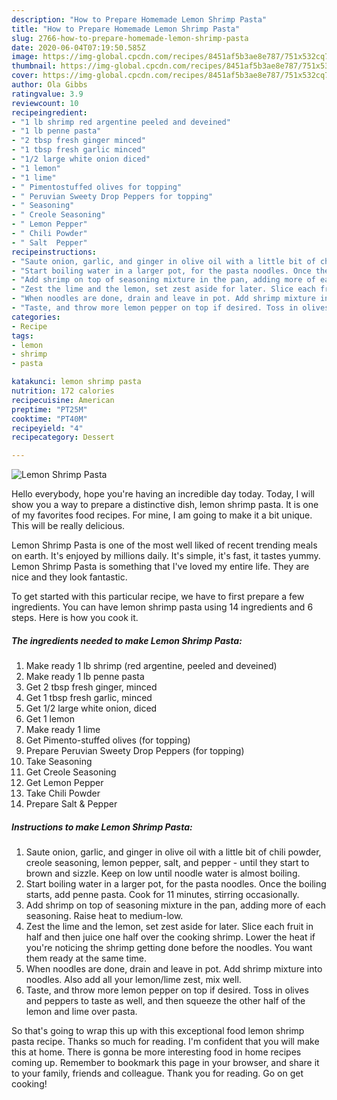 ```yaml
---
description: "How to Prepare Homemade Lemon Shrimp Pasta"
title: "How to Prepare Homemade Lemon Shrimp Pasta"
slug: 2766-how-to-prepare-homemade-lemon-shrimp-pasta
date: 2020-06-04T07:19:50.585Z
image: https://img-global.cpcdn.com/recipes/8451af5b3ae8e787/751x532cq70/lemon-shrimp-pasta-recipe-main-photo.jpg
thumbnail: https://img-global.cpcdn.com/recipes/8451af5b3ae8e787/751x532cq70/lemon-shrimp-pasta-recipe-main-photo.jpg
cover: https://img-global.cpcdn.com/recipes/8451af5b3ae8e787/751x532cq70/lemon-shrimp-pasta-recipe-main-photo.jpg
author: Ola Gibbs
ratingvalue: 3.9
reviewcount: 10
recipeingredient:
- "1 lb shrimp red argentine peeled and deveined"
- "1 lb penne pasta"
- "2 tbsp fresh ginger minced"
- "1 tbsp fresh garlic minced"
- "1/2 large white onion diced"
- "1 lemon"
- "1 lime"
- " Pimentostuffed olives for topping"
- " Peruvian Sweety Drop Peppers for topping"
- " Seasoning"
- " Creole Seasoning"
- " Lemon Pepper"
- " Chili Powder"
- " Salt  Pepper"
recipeinstructions:
- "Saute onion, garlic, and ginger in olive oil with a little bit of chili powder, creole seasoning, lemon pepper, salt, and pepper - until they start to brown and sizzle. Keep on low until noodle water is almost boiling."
- "Start boiling water in a larger pot, for the pasta noodles. Once the boiling starts, add penne pasta. Cook for 11 minutes, stirring occasionally."
- "Add shrimp on top of seasoning mixture in the pan, adding more of each seasoning. Raise heat to medium-low."
- "Zest the lime and the lemon, set zest aside for later. Slice each fruit in half and then juice one half over the cooking shrimp. Lower the heat if you&#39;re noticing the shrimp getting done before the noodles. You want them ready at the same time."
- "When noodles are done, drain and leave in pot. Add shrimp mixture into noodles. Also add all your lemon/lime zest, mix well."
- "Taste, and throw more lemon pepper on top if desired. Toss in olives and peppers to taste as well, and then squeeze the other half of the lemon and lime over pasta."
categories:
- Recipe
tags:
- lemon
- shrimp
- pasta

katakunci: lemon shrimp pasta 
nutrition: 172 calories
recipecuisine: American
preptime: "PT25M"
cooktime: "PT40M"
recipeyield: "4"
recipecategory: Dessert

---
```



![Lemon Shrimp Pasta](https://img-global.cpcdn.com/recipes/8451af5b3ae8e787/751x532cq70/lemon-shrimp-pasta-recipe-main-photo.jpg)

Hello everybody, hope you're having an incredible day today. Today, I will show you a way to prepare a distinctive dish, lemon shrimp pasta. It is one of my favorites food recipes. For mine, I am going to make it a bit unique. This will be really delicious.



Lemon Shrimp Pasta is one of the most well liked of recent trending meals on earth. It's enjoyed by millions daily. It's simple, it's fast, it tastes yummy. Lemon Shrimp Pasta is something that I've loved my entire life. They are nice and they look fantastic.


To get started with this particular recipe, we have to first prepare a few ingredients. You can have lemon shrimp pasta using 14 ingredients and 6 steps. Here is how you cook it.

<!--inarticleads1-->

##### The ingredients needed to make Lemon Shrimp Pasta:

1. Make ready 1 lb shrimp (red argentine, peeled and deveined)
1. Make ready 1 lb penne pasta
1. Get 2 tbsp fresh ginger, minced
1. Get 1 tbsp fresh garlic, minced
1. Get 1/2 large white onion, diced
1. Get 1 lemon
1. Make ready 1 lime
1. Get  Pimento-stuffed olives (for topping)
1. Prepare  Peruvian Sweety Drop Peppers (for topping)
1. Take  Seasoning
1. Get  Creole Seasoning
1. Get  Lemon Pepper
1. Take  Chili Powder
1. Prepare  Salt &amp; Pepper




<!--inarticleads2-->

##### Instructions to make Lemon Shrimp Pasta:

1. Saute onion, garlic, and ginger in olive oil with a little bit of chili powder, creole seasoning, lemon pepper, salt, and pepper - until they start to brown and sizzle. Keep on low until noodle water is almost boiling.
1. Start boiling water in a larger pot, for the pasta noodles. Once the boiling starts, add penne pasta. Cook for 11 minutes, stirring occasionally.
1. Add shrimp on top of seasoning mixture in the pan, adding more of each seasoning. Raise heat to medium-low.
1. Zest the lime and the lemon, set zest aside for later. Slice each fruit in half and then juice one half over the cooking shrimp. Lower the heat if you&#39;re noticing the shrimp getting done before the noodles. You want them ready at the same time.
1. When noodles are done, drain and leave in pot. Add shrimp mixture into noodles. Also add all your lemon/lime zest, mix well.
1. Taste, and throw more lemon pepper on top if desired. Toss in olives and peppers to taste as well, and then squeeze the other half of the lemon and lime over pasta.




So that's going to wrap this up with this exceptional food lemon shrimp pasta recipe. Thanks so much for reading. I'm confident that you will make this at home. There is gonna be more interesting food in home recipes coming up. Remember to bookmark this page in your browser, and share it to your family, friends and colleague. Thank you for reading. Go on get cooking!
